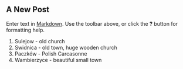 ## A New Post

Enter text in [Markdown](http://daringfireball.net/projects/markdown/). Use the toolbar above, or click the **?** button for formatting help.

1. Sulejow - old church
2. Swidnica - old town, huge wooden church
3. Paczków - Polish Carcasonne
4. Wambierzyce - beautiful small town